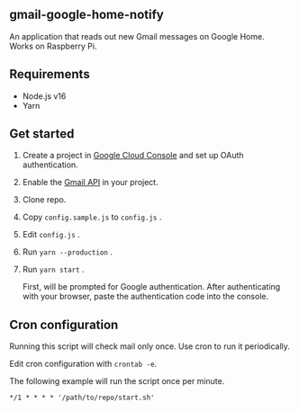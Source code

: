 gmail-google-home-notify
-------
An application that reads out new Gmail messages on Google Home.<br>
Works on Raspberry Pi.

## Requirements

- Node.js v16
- Yarn

## Get started

1. Create a project in [Google Cloud Console](https://console.cloud.google.com) and set up OAuth authentication.
2. Enable the [Gmail API](https://console.cloud.google.com/apis/api/gmail.googleapis.com) in your project.
3. Clone repo.
4. Copy `config.sample.js` to `config.js` .
5. Edit `config.js` .
6. Run `yarn --production` .
7. Run `yarn start` .

    First, will be prompted for Google authentication. After authenticating with your browser, paste the authentication code into the console.

## Cron configuration

Running this script will check mail only once. Use cron to run it periodically.

Edit cron configuration with `crontab -e`.

The following example will run the script once per minute.

```
*/1 * * * * '/path/to/repo/start.sh'
```

